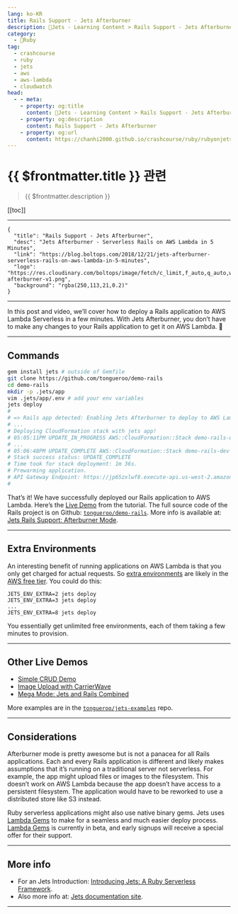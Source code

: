 ```yaml
---
lang: ko-KR
title: Rails Support - Jets Afterburner
description: 🔻Jets - Learning Content > Rails Support - Jets Afterburner
category:
  - 🔻Ruby
tag:
  - crashcourse
  - ruby
  - jets
  - aws
  - aws-lambda
  - cloudwatch
head:
  - - meta:
    - property: og:title
      content: 🔻Jets - Learning Content > Rails Support - Jets Afterburner
    - property: og:description
      content: Rails Support - Jets Afterburner
    - property: og:url
      content: https://chanhi2000.github.io/crashcourse/ruby/rubyonjets-learning-content/20181221-jets-afterburner-serverless-rails-on-aws-lambda-in-5-minutes.html
---
```


# {{ $frontmatter.title }} 관련

> {{ $frontmatter.description }}

[[toc]]

---

```component VPCard
{
  "title": "Rails Support - Jets Afterburner",
  "desc": "Jets Afterburner - Serverless Rails on AWS Lambda in 5 Minutes",
  "link": "https://blog.boltops.com/2018/12/21/jets-afterburner-serverless-rails-on-aws-lambda-in-5-minutes",
  "logo": "https://res.cloudinary.com/boltops/image/fetch/c_limit,f_auto,q_auto,w_470/https://blog.boltops.com/img/posts/2018/12/jets-afterburner-v1.png",
  "background": "rgba(250,113,21,0.2)"
}
```

---

<VidStack src="youtube/P44Le1VF6us" />

In this post and video, we’ll cover how to deploy a Rails application to AWS Lambda Serverless in a few minutes. With Jets Afterburner, you don’t have to make any changes to your Rails application to get it on AWS Lambda. 🎉

---

## Commands

```sh
gem install jets # outside of Gemfile
git clone https://github.com/tongueroo/demo-rails
cd demo-rails
mkdir -p .jets/app
vim .jets/app/.env # add your env variables
jets deploy
#
# => Rails app detected: Enabling Jets Afterburner to deploy to AWS Lambda.
# ...
# Deploying CloudFormation stack with jets app!
# 05:05:11PM UPDATE_IN_PROGRESS AWS::CloudFormation::Stack demo-rails-dev User Initiated
# ...
# 05:06:48PM UPDATE_COMPLETE AWS::CloudFormation::Stack demo-rails-dev
# Stack success status: UPDATE_COMPLETE
# Time took for stack deployment: 1m 36s.
# Prewarming application.
# API Gateway Endpoint: https://jp65zxlwf8.execute-api.us-west-2.amazonaws.com/dev/
#
```

That’s it! We have successfully deployed our Rails application to AWS Lambda. Here’s the [Live Demo](https://afterburner.demo.rubyonjets.com/) from the tutorial. The full source code of the Rails project is on Github: [<FontIcon icon="iconfont icon-github"/>`tongueroo/demo-rails`](https://github.com/tongueroo/demo-rails). More info is available at: [Jets Rails Support: Afterburner Mode](http://rubyonjets.com/docs/rails-support/).

---

## Extra Environments

An interesting benefit of running applications on AWS Lambda is that you only get charged for actual requests. So [extra environments](20180913-jets-tutorial-extra-environments-part-7.md) are likely in the [AWS free tier](https://aws.amazon.com/free/). You could do this:

```
JETS_ENV_EXTRA=2 jets deploy
JETS_ENV_EXTRA=3 jets deploy
...
JETS_ENV_EXTRA=8 jets deploy
```

You essentially get unlimited free environments, each of them taking a few minutes to provision.

---

## Other Live Demos

- [Simple CRUD Demo](https://demo.rubyonjets.com/)
- [Image Upload with CarrierWave](https://upload.demo.rubyonjets.com/)
- [Mega Mode: Jets and Rails Combined](https://mega.demo.rubyonjets.com/)

More examples are in the [<FontIcon icon="iconfont icon-github"/>`tongueroo/jets-examples`](https://github.com/tongueroo/jets-examples) repo.

---

## Considerations

Afterburner mode is pretty awesome but is not a panacea for all Rails applications. Each and every Rails application is different and likely makes assumptions that it’s running on a traditional server not serverless. For example, the app might upload files or images to the filesystem. This doesn’t work on AWS Lambda because the app doesn’t have access to a persistent filesystem. The application would have to be reworked to use a distributed store like S3 instead.

Ruby serverless applications might also use native binary gems. Jets uses [Lambda Gems](https://www.lambdagems.com/) to make for a seamless and much easier deploy process. [Lambda Gems](https://blog.boltops.com/2019/01/01/introducing-lamdagems-hassle-free-serverless-ruby-build-and-deploy) is currently in beta, and early signups will receive a special offer for their support.

---

## More info

- For an Jets Introduction: [Introducing Jets: A Ruby Serverless Framework](20180818-introducing-jets-a-ruby-serverless-framework.md).
- Also more info at: [Jets documentation site](http://rubyonjets.com/).

---

<TagLinks />
